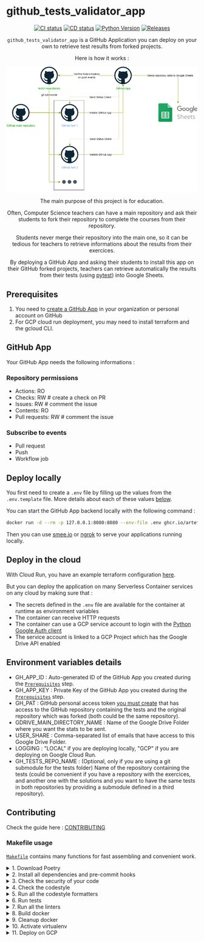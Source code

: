 # github_tests_validator_app

<div align="center">

[![CI status](https://github.com/artefactory/github_tests_validator_app/actions/workflows/ci.yml/badge.svg?branch%3Amain&event%3Apush)](https://github.com/artefactory/github_tests_validator_app/actions/workflows/ci.yml?query=branch%3Amain)
[![CD status](https://github.com/artefactory/github_tests_validator_app/actions/workflows/cd.yml/badge.svg?event%3Arelease)](https://github.com/artefactory/github_tests_validator_app/actions/workflows/cd.yml?query=event%3Arelease)
[![Python Version](https://img.shields.io/badge/Python-3.9-informational.svg)](#supported-python-versions)
[![Releases](https://img.shields.io/badge/%F0%9F%9A%80-releases-informational.svg)](https://github.com/artefactory/github_tests_validator_app/releases)


`github_tests_validator_app` is a GitHub Application you can deploy on your own to retrieve test results from forked projects.

Here is how it works :

![Architecture](docs/architecture.png)

The main purpose of this project is for education.

Often, Computer Science teachers can have a main repository and ask their students to fork their repository to complete the courses from their repository.

Students never merge their repository into the main one, so it can be tedious for teachers to retrieve informations about the results from their exercices.

By deploying a GitHub App and asking their students to install this app on their GitHub forked projects, teachers can retrieve automatically the results from their tests (using [pytest](https://docs.pytest.org/en/7.1.x/)) into Google Sheets.

</div>

## Prerequisites

1) You need to [create a GitHub App](https://docs.github.com/en/developers/apps/building-github-apps/creating-a-github-app) in your organization or personal account on GitHub
2) For GCP cloud run deployment, you may need to install terraform and the gcloud CLI.

## GitHub App

Your GitHub App needs the following informations :

### Repository permissions
- Actions: RO
- Checks: RW # create a check on PR
- Issues: RW # comment the issue
- Contents: RO
- Pull requests: RW # comment the issue

### Subscribe to events
- Pull request
- Push
- Workflow job

## Deploy locally

You first need to create a `.env` file by filling up the values from the `.env.template` file.
More details about each of these values [below](#environment-variables-details).

You can start the GitHub App backend locally with the following command :

```bash
docker run -d --rm -p 127.0.0.1:8080:8080 --env-file .env ghcr.io/artefactory/github_tests_validator_app:latest
```

Then you can use [smee.io](https://smee.io/) or [ngrok](https://ngrok.com/) to serve your applications running locally.

## Deploy in the cloud

With Cloud Run, you have an example terraform configuration [here](https://github.com/artefactory/github_tests_validator_app/blob/main/examples/cloud_run/).

But you can deploy the application on many Serverless Container services on any cloud by making sure that :
- The secrets defined in the `.env` file are available for the container at runtime as environment variables
- The container can receive HTTP requests
- The container can use a GCP service account to login with the [Python Google Auth client](https://google-auth.readthedocs.io/en/master/)
- The service account is linked to a GCP Project which has the Google Drive API enabled

## Environment variables details

- GH_APP_ID : Auto-generated ID of the GitHub App you created during the [`Prerequisites`](#prerequisites) step.
- GH_APP_KEY : Private Key of the GitHub App you created during the [`Prerequisites`](#prerequisites) step.
- GH_PAT : GitHub personal access token [you must create](https://docs.github.com/en/authentication/keeping-your-account-and-data-secure/creating-a-personal-access-token) that has access to the GitHub repository containing the tests and the original repository which was forked (both could be the same repository).
- GDRIVE_MAIN_DIRECTORY_NAME : Name of the Google Drive Folder where you want the stats to be sent.
- USER_SHARE : Comma-separated list of emails that have access to this Google Drive Folder.
- LOGGING : "LOCAL" if you are deploying locally, "GCP" if you are deploying on Google Cloud Run.
- GH_TESTS_REPO_NAME : (Optional, only if you are using a git submodule for the tests folder) Name of the repository containing the tests (could be convenient if you have a repository with the exercices, and another one with the solutions and you want to have the same tests in both repositories by providing a submodule defined in a third repository).

## Contributing

Check the guide here : [CONTRIBUTING](https://github.com/artefactory/github_tests_validator_app/blob/main/CONTRIBUTING.md)

### Makefile usage

[`Makefile`](https://github.com/artefactory/github_tests_validator_app/blob/main/Makefile) contains many functions for fast assembling and convenient work.

<details>
<summary>1. Download Poetry</summary>
<p>

```bash
make download-poetry; export PATH="$HOME/.local/bin:$PATH"
```

</p>
</details>

<details>
<summary>2. Install all dependencies and pre-commit hooks</summary>
<p>

```bash
make install
```

If you do not want to install pre-commit hooks, run the command with the NO_PRE_COMMIT flag:

```bash
make install NO_PRE_COMMIT=1
```

</p>
</details>

<details>
<summary>3. Check the security of your code</summary>
<p>

```bash
make check-safety
```

This command launches a `Poetry` and `Pip` integrity check as well as identifies security issues with `Safety` and `Bandit`. By default, the build will crash if any of the items fail. But you can set `STRICT=0` for the entire build, and then you can configure strictness for each item separately.

```bash
make check-safety STRICT=0
```

or only for `safety`:

```bash
make check-safety STRICT=0 SAFETY_STRICT=1
```

multiple

```bash
make check-safety STRICT=0 PIP_STRICT=1 SAFETY_STRICT=1
```

> List of flags for `check-safety` (can be set to `1` or `0`): `STRICT`, `POETRY_STRICT`, `PIP_STRICT`, `SAFETY_STRICT`, `BANDIT_STRICT`.

</p>
</details>

<details>
<summary>4. Check the codestyle</summary>
<p>

The command is similar to `check-safety` but to check the code style, obviously. It uses `Black`, `Darglint`, `Isort`, and `Mypy` inside.

```bash
make check-style
```

It may also contain the `STRICT` flag.

```bash
make check-style STRICT=0
```

> List of flags for `check-style` (can be set to `1` or `0`): `STRICT`, `BLACK_STRICT`, `DARGLINT_STRICT`, `ISORT_STRICT`, `MYPY_STRICT`.

</p>
</details>

<details>
<summary>5. Run all the codestyle formatters</summary>
<p>

Codestyle uses `pre-commit` hooks, so ensure you've run `make install` before.

```bash
make format-code
```

</p>
</details>

<details>
<summary>6. Run tests</summary>
<p>

```bash
make test
```

</p>
</details>

<details>
<summary>7. Run all the linters</summary>
<p>

```bash
make lint
```

the same as:

```bash
make test && make check-safety && make check-style
```

> List of flags for `lint` (can be set to `1` or `0`): `STRICT`, `POETRY_STRICT`, `PIP_STRICT`, `SAFETY_STRICT`, `BANDIT_STRICT`, `BLACK_STRICT`, `DARGLINT_STRICT`, `PYUPGRADE_STRICT`, `ISORT_STRICT`, `MYPY_STRICT`.

</p>
</details>

<details>
<summary>8. Build docker</summary>
<p>

```bash
make docker
```

which is equivalent to:

```bash
make docker VERSION=latest
```

More information [here](https://github.com/artefactory/github_tests_validator_app}/tree/main/docker).

</p>
</details>

<details>
<summary>9. Cleanup docker</summary>
<p>

```bash
make clean_docker
```

or to remove all build

```bash
make clean
```

More information [here](https://github.com/artefactory/github_tests_validator_app}/tree/main/docker).

</p>
</details>


<details>
<summary>10. Activate virtualenv</summary>
<p>

```bash
poetry shell
```

To deactivate the virtual environment :

```bash
deactivate
```

</p>
</details>

<details>
<summary>11. Deploy on GCP</summary>
<p>

```bash
make deploy_gcp
```

</p>
</details>
